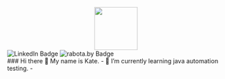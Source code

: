 <div id="header" align="center">
  <img src="https://media.giphy.com/media/SHjOSDkKZ18qOHA5B5/giphy.gif"  width="100"/>
</div>
<div id="badges">
  <img src="https://img.shields.io/badge/LinkedIn-blue?style=for-the-badge&logo=linkedin&logoColor=white" alt="LinkedIn Badge"/>
 <img src="https://img.shields.io/badge/rabota.by-white?style=for-the-badge&https://i.rabota.by/logos/svg/jobs.tut.by-inversed__min_.svg?v=20102020" alt="rabota.by Badge"/>
</div>
### Hi there 👋
My name is Kate.
- 🌱 I’m currently learning java automation testing. 
- 
